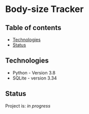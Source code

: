 # Body-size Tracker

## Table of contents
* [Technologies](#technologies)
* [Status](#status)

## Technologies
* Python - Version 3.8
* SQLite - version 3.34

## Status
Project is: _in progress_
